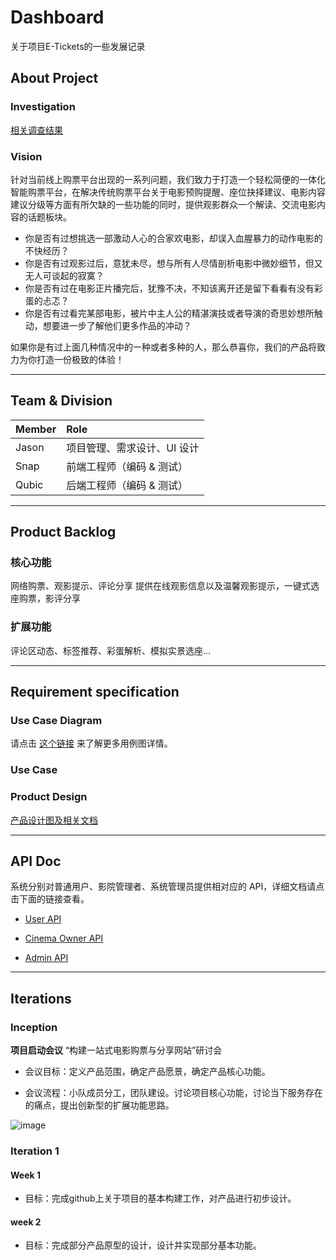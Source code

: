 # Dashboard

关于项目E-Tickets的一些发展记录

## About Project

### Investigation

[相关调查结果](doc/Investigation.md)

### Vision

针对当前线上购票平台出现的一系列问题，我们致力于打造一个轻松简便的一体化智能购票平台，在解决传统购票平台关于电影预购提醒、座位抉择建议、电影内容建议分级等方面有所欠缺的一些功能的同时，提供观影群众一个解读、交流电影内容的话题板块。

- 你是否有过想挑选一部激动人心的合家欢电影，却误入血腥暴力的动作电影的不快经历？
- 你是否有过观影过后，意犹未尽，想与所有人尽情剖析电影中微妙细节，但又无人可谈起的寂寞？
- 你是否有过在电影正片播完后，犹豫不决，不知该离开还是留下看看有没有彩蛋的忐忑？
- 你是否有过看完某部电影，被片中主人公的精湛演技或者导演的奇思妙想所触动，想要进一步了解他们更多作品的冲动？

如果你是有过上面几种情况中的一种或者多种的人，那么恭喜你，我们的产品将致力为你打造一份极致的体验！

------

## Team & Division

| Member | Role            |
| :----- | :-------------- |
| Jason  | 项目管理、需求设计、UI 设计 |
| Snap   | 前端工程师（编码 & 测试）  |
| Qubic  | 后端工程师（编码 & 测试）  |

------

## Product Backlog

### 核心功能

网络购票、观影提示、评论分享
提供在线观影信息以及温馨观影提示，一键式选座购票，影评分享

### 扩展功能

评论区动态、标签推荐、彩蛋解析、模拟实景选座...

------

## **Requirement specification**

### Use Case Diagram

请点击 [这个链接](doc/Use-case-diagram-v1.0.md) 来了解更多用例图详情。

### Use Case



### Product Design

[产品设计图及相关文档]()

---

## API Doc

系统分别对普通用户、影院管理者、系统管理员提供相对应的 API，详细文档请点击下面的链接查看。

* [User API](https://e-tickets.github.io/Dashboard/api/api-user.html)

* [Cinema Owner API](https://e-tickets.github.io/Dashboard/api/api-owner.html)

* [Admin API](https://e-tickets.github.io/Dashboard/api/api-admin.html)


---

## Iterations

### Inception

**项目启动会议**
“构建一站式电影购票与分享网站”研讨会

- 会议目标：定义产品范围，确定产品愿景，确定产品核心功能。

- 会议流程：小队成员分工，团队建设。讨论项目核心功能，讨论当下服务存在的痛点，提出创新型的扩展功能思路。

![image](http://processon.com/chart_image/5ab7cc9be4b0a248b0e314b9.png)

### Iteration 1

#### Week 1

- 目标：完成github上关于项目的基本构建工作，对产品进行初步设计。



#### week 2

* 目标：完成部分产品原型的设计，设计并实现部分基本功能。

